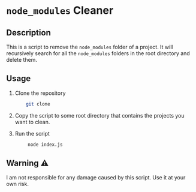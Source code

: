 # `node_modules` Cleaner

## Description

This is a script to remove the `node_modules` folder of a project. It will recursively search for all the `node_modules` folders in the root directory and delete them.

## Usage

1. Clone the repository

    ```bash
        git clone
    ```

2. Copy the script to some root directory that contains the projects you want to clean.
3. Run the script

```bash
        node index.js  
```

## Warning ⚠️

I am not responsible for any damage caused by this script. Use it at your own risk.
